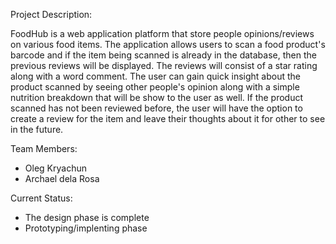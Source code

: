 Project Description:

FoodHub is a web application platform that store people opinions/reviews on various food items. The application allows users to scan a food product's barcode and if the item being scanned is already in the database, then the previous reviews will be displayed. The reviews will consist of a star rating along with a word comment. The user can gain quick insight about the product scanned by seeing other people's opinion along with a simple nutrition breakdown that will be show to the user as well. If the product scanned has not been reviewed before, the user will have the option to create a review for the item and leave their thoughts about it for other to see in the future. 

Team Members:
- Oleg Kryachun
- Archael dela Rosa

Current Status:
- The design phase is complete
- Prototyping/implenting phase
